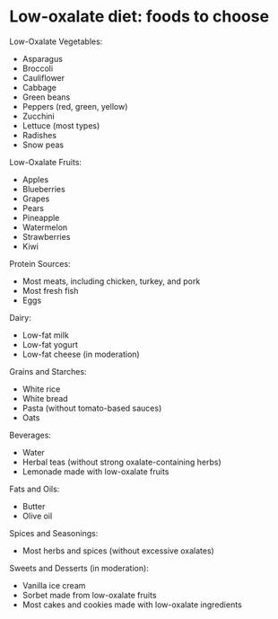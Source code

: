 # Low-oxalate diet: foods to choose

Low-Oxalate Vegetables:

* Asparagus
* Broccoli
* Cauliflower
* Cabbage
* Green beans
* Peppers (red, green, yellow)
* Zucchini
* Lettuce (most types)
* Radishes
* Snow peas

Low-Oxalate Fruits:

* Apples
* Blueberries
* Grapes
* Pears
* Pineapple
* Watermelon
* Strawberries
* Kiwi

Protein Sources:

* Most meats, including chicken, turkey, and pork
* Most fresh fish
* Eggs

Dairy:

* Low-fat milk
* Low-fat yogurt
* Low-fat cheese (in moderation)

Grains and Starches:

* White rice
* White bread
* Pasta (without tomato-based sauces)
* Oats

Beverages:

* Water
* Herbal teas (without strong oxalate-containing herbs)
* Lemonade made with low-oxalate fruits

Fats and Oils:

* Butter
* Olive oil

Spices and Seasonings:

* Most herbs and spices (without excessive oxalates)

Sweets and Desserts (in moderation):

* Vanilla ice cream
* Sorbet made from low-oxalate fruits
* Most cakes and cookies made with low-oxalate ingredients